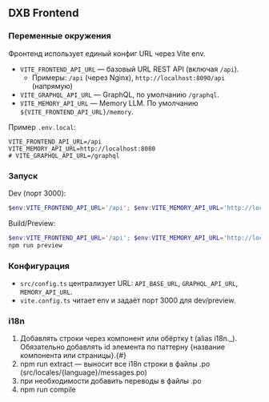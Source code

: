 ## DXB Frontend

### Переменные окружения

Фронтенд использует единый конфиг URL через Vite env.

- `VITE_FRONTEND_API_URL` — базовый URL REST API (включая `/api`).
  - Примеры: `/api` (через Nginx), `http://localhost:8090/api` (напрямую)
- `VITE_GRAPHQL_API_URL` — GraphQL, по умолчанию `/graphql`.
- `VITE_MEMORY_API_URL` — Memory LLM. По умолчанию `${VITE_FRONTEND_API_URL}/memory`.

Пример `.env.local`:
```
VITE_FRONTEND_API_URL=/api
VITE_MEMORY_API_URL=http://localhost:8080
# VITE_GRAPHQL_API_URL=/graphql
```

### Запуск

Dev (порт 3000):
```powershell
$env:VITE_FRONTEND_API_URL='/api'; $env:VITE_MEMORY_API_URL='http://localhost:8080'; npm run dev
```

Build/Preview:
```powershell
$env:VITE_FRONTEND_API_URL='/api'; $env:VITE_MEMORY_API_URL='http://localhost:8080'; npm run build
npm run preview
```

### Конфигурация

- `src/config.ts` централизует URL: `API_BASE_URL`, `GRAPHQL_API_URL`, `MEMORY_API_URL`.
- `vite.config.ts` читает env и задаёт порт 3000 для dev/preview.

### i18n

1. Добавлять строки через компонент <Trans> или обёртку t (alias i18n._). Обязательно добавлять id элемента по паттерну {название компонента или страницы}.{#}
2. npm run extract — выносит все i18n строки в файлы .po (src/locales/{language}/messages.po)
3. при необходимости добавить переводы в файлы .po
4. npm run compile
